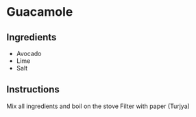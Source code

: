 # Guacamole
## Ingredients
* Avocado
* Lime
* Salt
## Instructions
Mix all ingredients and boil on the stove
Filter with paper (Turjya)
